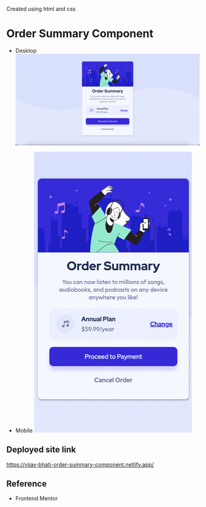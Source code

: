 Created using html and css

# Order Summary Component

- Desktop
  ![desktop](screenshot/desktop.png)

- Mobile
  ![mobile](screenshot/mobile.png)

## Deployed site link

https://vijay-bhati-order-summary-component.netlify.app/

## Reference

- Frontend Mentor
